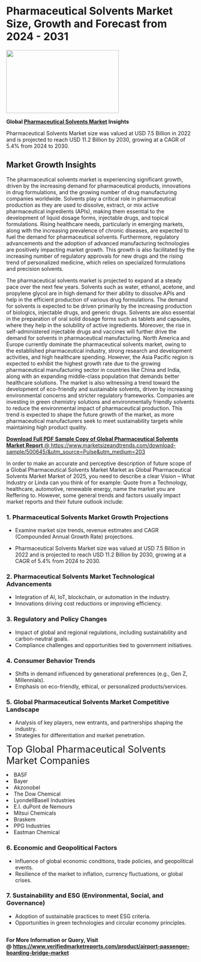 <H1>Pharmaceutical Solvents Market Size, Growth and Forecast from 2024 - 2031</H1><img class="aligncenter size-medium wp-image-584254" src="https://thirdeyenews.in/wp-content/uploads/2024/09/Global-Market-Research-300x168.jpeg" alt="" width="300" height="168" /><p><strong>Global&nbsp;<a href="https://www.marketsizeandtrends.com/download-sample/500645/&amp;utm_source=Pulse&amp;utm_medium=203">Pharmaceutical Solvents Market</a> Insights</strong></p><p>Pharmaceutical Solvents Market size was valued at USD 7.5 Billion in 2022 and is projected to reach USD 11.2 Billion by 2030, growing at a CAGR of 5.4% from 2024 to 2030.</p><p><h2>Market Growth Insights</h2> <p>The pharmaceutical solvents market is experiencing significant growth, driven by the increasing demand for pharmaceutical products, innovations in drug formulations, and the growing number of drug manufacturing companies worldwide. Solvents play a critical role in pharmaceutical production as they are used to dissolve, extract, or mix active pharmaceutical ingredients (APIs), making them essential to the development of liquid dosage forms, injectable drugs, and topical formulations. Rising healthcare needs, particularly in emerging markets, along with the increasing prevalence of chronic diseases, are expected to fuel the demand for pharmaceutical solvents. Furthermore, regulatory advancements and the adoption of advanced manufacturing technologies are positively impacting market growth. This growth is also facilitated by the increasing number of regulatory approvals for new drugs and the rising trend of personalized medicine, which relies on specialized formulations and precision solvents.</p> <p><a href="#"></a></p> <p>The pharmaceutical solvents market is projected to expand at a steady pace over the next few years. Solvents such as water, ethanol, acetone, and propylene glycol are in high demand for their ability to dissolve APIs and help in the efficient production of various drug formulations. The demand for solvents is expected to be driven primarily by the increasing production of biologics, injectable drugs, and generic drugs. Solvents are also essential in the preparation of oral solid dosage forms such as tablets and capsules, where they help in the solubility of active ingredients. Moreover, the rise in self-administered injectable drugs and vaccines will further drive the demand for solvents in pharmaceutical manufacturing. North America and Europe currently dominate the pharmaceutical solvents market, owing to the established pharmaceutical industry, strong research and development activities, and high healthcare spending. However, the Asia Pacific region is expected to exhibit the highest growth rate due to the growing pharmaceutical manufacturing sector in countries like China and India, along with an expanding middle-class population that demands better healthcare solutions. The market is also witnessing a trend toward the development of eco-friendly and sustainable solvents, driven by increasing environmental concerns and stricter regulatory frameworks. Companies are investing in green chemistry solutions and environmentally friendly solvents to reduce the environmental impact of pharmaceutical production. This trend is expected to shape the future growth of the market, as more pharmaceutical manufacturers seek to meet sustainability targets while maintaining high product quality. <p><a href="#"></p><p><span class=""><strong>Download Full PDF Sample Copy of Global Pharmaceutical Solvents Market Report</strong> @ <a href="https://www.marketsizeandtrends.com/download-sample/500645/&amp;utm_source=Pulse&amp;utm_medium=203" target="_blank">https://www.marketsizeandtrends.com/download-sample/500645/&amp;utm_source=Pulse&amp;utm_medium=203</a></span></p><p>In order to make an accurate and perceptive description of future scope of a Global&nbsp;Pharmaceutical Solvents Market Market as Global&nbsp;Pharmaceutical Solvents Market Market of 2025, you need to describe a clear Vision &ndash; What Industry or Linda can you think of for example: Quote from a Technology, healthcare, automotive, renewable energy, name the market you are Reffering to. However, some general trends and factors usually impact market reports and their future outlook include:</p><h3>1.&nbsp;<strong>Pharmaceutical Solvents Market Growth Projections</strong></h3><ul><li>Examine market size trends, revenue estimates and CAGR (Compounded Annual Growth Rate) projections.</li><li><p>Pharmaceutical Solvents Market size was valued at USD 7.5 Billion in 2022 and is projected to reach USD 11.2 Billion by 2030, growing at a CAGR of 5.4% from 2024 to 2030.</p></li></ul><h3>2.&nbsp;<strong>Pharmaceutical Solvents Market Technological Advancements</strong></h3><ul><li>Integration of AI, IoT, blockchain, or automation in the industry.</li><li>Innovations driving cost reductions or improving efficiency.</li></ul><h3>3.&nbsp;<strong>Regulatory and Policy Changes</strong></h3><ul><li>Impact of global and regional regulations, including sustainability and carbon-neutral goals.</li><li>Compliance challenges and opportunities tied to government initiatives.</li></ul><h3>4.&nbsp;<strong>Consumer Behavior Trends</strong></h3><ul><li>Shifts in demand influenced by generational preferences (e.g., Gen Z, Millennials).</li><li>Emphasis on eco-friendly, ethical, or personalized products/services.</li></ul><h3>5.&nbsp;<strong>Global Pharmaceutical Solvents Market Competitive Landscape</strong></h3><ul><li>Analysis of key players, new entrants, and partnerships shaping the industry.</li><li>Strategies for differentiation and market penetration.</li></ul><p data-pm-slice="1 1 []"><span style="color: inherit; font-family: inherit; font-size: 25px;">Top Global Pharmaceutical Solvents Market Companies</span></p><div class="" data-test-id=""><p><li>BASF</li><li> Bayer</li><li> Akzonobel</li><li> The Dow Chemical</li><li> LyondellBasell Industries</li><li> E.I. duPont de Nemours</li><li> Mitsui Chemicals</li><li> Braskem</li><li> PPG Industries</li><li> Eastman Chemical</li></p></div><h3>6.&nbsp;<strong>Economic and Geopolitical Factors</strong></h3><ul><li>Influence of global economic conditions, trade policies, and geopolitical events.</li><li>Resilience of the market to inflation, currency fluctuations, or global crises.</li></ul><h3>7.&nbsp;<strong>Sustainability and ESG (Environmental, Social, and Governance)</strong></h3><ul><li>Adoption of sustainable practices to meet ESG criteria.</li><li>Opportunities in green technologies and circular economy principles.</li></ul><h2><strong style="font-size: 14px;">For More Information or Query, Visit @&nbsp;</strong><a style="background-color: #ffffff; font-size: 14px;" href="https://www.marketsizeandtrends.com/report/pharmaceutical-solvents-market/" target="_blank">https://www.verifiedmarketreports.com/product/airport-passenger-boarding-bridge-market</a></h2>
